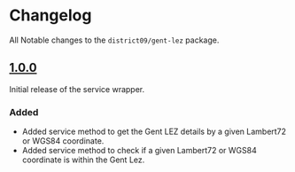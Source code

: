 # Changelog

All Notable changes to the `district09/gent-lez` package.

## [1.0.0]

Initial release of the service wrapper.

### Added

- Added service method to get the Gent LEZ details by a given Lambert72 or WGS84
  coordinate.
- Added service method to check if a given Lambert72 or WGS84 coordinate is
  within the Gent Lez.

[1.0.0]: https://github.com/digipolisgent/php_package_gent-lez/releases/tag/1.0.0
[Unreleased]: https://github.com/digipolisgent/php_package_gent-lez/compare/master...develop
